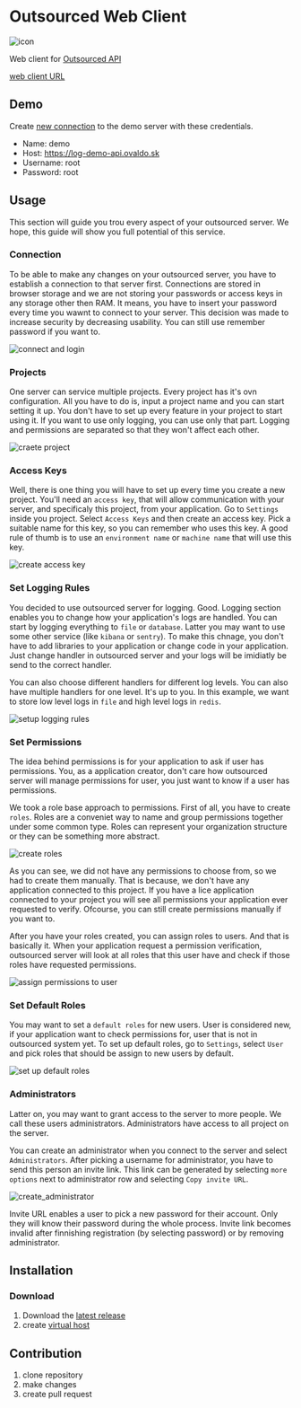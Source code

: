 # Outsourced Web Client

![icon](public/favicon-32x32.png)

Web client for [Outsourced API](https://github.com/pipan/log-outsourced-api)

[web client URL](https://outsourced.ovaldo.sk)

## Demo

Create [new connection](#connection) to the demo server with these credentials.

* Name: demo
* Host: https://log-demo-api.ovaldo.sk
* Username: root
* Password: root

## Usage

This section will guide you trou every aspect of your outsourced server. We hope, this guide will show you full potential of this service.

### Connection

To be able to make any changes on your outsourced server, you have to establish a connection to that server first. Connections are stored in browser storage and we are not storing your passwords or access keys in any storage other then RAM. It means, you have to insert your password every time you wawnt to connect to your server. This decision was made to increase security by decreasing usability. You can still use remember password if you want to.

![connect and login](docs/assets/images/new_connection.gif)

### Projects

One server can service multiple projects. Every project has it's ovn configuration. All you have to do is, input a project name and you can start setting it up. You don't have to set up every feature in your project to start using it. If you want to use only logging, you can use only that part. Logging and permissions are separated so that they won't affect each other.

![craete project](docs/assets/images/create_project.gif)

### Access Keys

Well, there is one thing you will have to set up every time you create a new project. You'll need an `access key`, that will allow communication with your server, and specificaly this project, from your application. Go to `Settings` inside you project. Select `Access Keys` and then create an access key. Pick a suitable name for this key, so you can remember who uses this key. A good rule of thumb is to use an `environment name` or `machine name` that will use this key.

![create access key](docs/assets/images/create_access_key.gif)

### Set Logging Rules

You decided to use outsourced server for logging. Good. Logging section enables you to change how your application's logs are handled. You can start by logging everything to `file` or `database`. Latter you may want to use some other service (like `kibana` or `sentry`). To make this chnage, you don't have to add libraries to your application or change code in your application. Just change handler in outsourced server and your logs will be imidiatly be send to the correct handler.

You can also choose different handlers for different log levels. You can also have multiple handlers for one level. It's up to you. In this example, we want to store low level logs in `file` and high level logs in `redis`.

![setup logging rules](docs/assets/images/create_logging.gif)

### Set Permissions

The idea behind permissions is for your application to ask if user has permissions. You, as a application creator, don't care how outsourced server will manage permissions for user, you just want to know if a user has permissions.

We took a role base approach to permissions. First of all, you have to create `roles`. Roles are a conveniet way to name and group permissions together under some common type. Roles can represent your organization structure or they can be something more abstract.

![create roles](docs/assets/images/create_roles.gif)

As you can see, we did not have any permissions to choose from, so we had to create them manually. That is because, we don't have any application connected to this project. If you have a lice application connected to your project you will see all permissions your application ever requested to verify. Ofcourse, you can still create permissions manually if you want to.

After you have your roles created, you can assign roles to users. And that is basically it. When your application request a permission verification, outsourced server will look at all roles that this user have and check if those roles have requested permissions.

![assign permissions to user](docs/assets/images/create_user.gif)

### Set Default Roles

You may want to set a `default roles` for new users. User is considered new, if your application want to check permissions for, user that is not in outsourced system yet. To set up default roles, go to `Settings`, select `User` and pick roles that should be assign to new users by default.

![set up default roles](docs/assets/images/setup_default_roles.gif)

### Administrators

Latter on, you may want to grant access to the server to more people. We call these users administrators. Administrators have access to all project on the server.

You can create an administrator when you connect to the server and select `Administrators`. After picking a username for administrator, you have to send this person an invite link. This link can be generated by selecting `more options` next to administrator row and selecting `Copy invite URL`.

![create_administrator](docs/assets/images/create_administrator.gif)

Invite URL enables a user to pick a new password for their account. Only they will know their password during the whole process. Invite link becomes invalid after finnishing registration (by selecting password) or by removing administrator.

## Installation

### Download

1. Download the [latest release](https://github.com/pipan/log-outsourced-ui/releases/download/v0.2.2/outsourced-v0.2.2.zip)
2. create [virtual host](docs/VIRTUAL_HOSTS.md)

## Contribution

1. clone repository
2. make changes
3. create pull request

